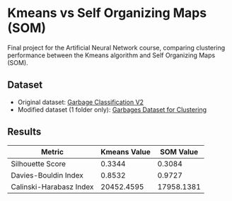 # Kmeans vs Self Organizing Maps (SOM)

Final project for the Artificial Neural Network course, comparing clustering performance between the Kmeans algorithm and Self Organizing Maps (SOM).

## Dataset
- Original dataset: [Garbage Classification V2](https://www.kaggle.com/datasets/sumn2u/garbage-classification-v2)
- Modified dataset (1 folder only): [Garbages Dataset for Clustering](https://www.kaggle.com/datasets/dzaakyyy/garbages-dataset-for-clustering)

## Results
| Metric                  | Kmeans Value | SOM Value   |
|-------------------------|--------------|-------------|
| Silhouette Score        | 0.3344       | 0.3084      |
| Davies-Bouldin Index    | 0.8532       | 0.9727      |
| Calinski-Harabasz Index | 20452.4595   | 17958.1381  |
